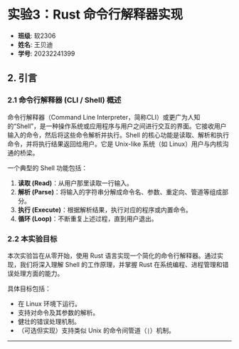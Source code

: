 # 实验3：Rust 命令行解释器实现

*   **班级**: 软2306
*   **姓名**: 王贝迪
*   **学号**: 20232241399

## 2. 引言

### 2.1 命令行解释器 (CLI / Shell) 概述

命令行解释器（Command Line Interpreter，简称CLI）或更广为人知的“Shell”，是一种操作系统或应用程序与用户之间进行交互的界面。它接收用户输入的命令，然后将这些命令解析并执行。Shell 的核心功能是读取、解析和执行命令，并将执行结果返回给用户。它是 Unix-like 系统（如 Linux）用户与内核沟通的桥梁。

一个典型的 Shell 功能包括：
1.  **读取 (Read)**：从用户那里读取一行输入。
2.  **解析 (Parse)**：将输入的字符串分解成命令名、参数、重定向、管道等组成部分。
3.  **执行 (Execute)**：根据解析结果，执行对应的程序或内置命令。
4.  **循环 (Loop)**：不断重复上述过程，直到用户退出。

### 2.2 本实验目标

本次实验旨在从零开始，使用 Rust 语言实现一个简化的命令行解释器。通过实现，我们将深入理解 Shell 的工作原理，并掌握 Rust 在系统编程、进程管理和错误处理方面的能力。

具体目标包括：
*   在 Linux 环境下运行。
*   支持对命令及其参数的解析。
*   健壮的错误处理机制。
*   （可选但实现）支持类似 Unix 的命令间管道（`|`）机制。









---